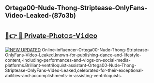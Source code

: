 ## Ortega00-Nude-Thong-Striptease-OnlyFans-Video-Leaked-(87o3b)


# <h2><a href="https://mediaupload.pro?-19M">🔗👉 🔴 Private-P𝚑ot𝚘𝚜-V𝚒d𝚎o</a></h2>

[![NEW UPDATED](https://i.imgur.com/0qMVB7G.gif)](https://mediaupload.pro?-19M)
Online-influencer-Ortega00-Nude-Thong-Striptease-OnlyFans-Video-Leaked,known-for-publishing-dance-and-lifestyle-content,-including-performances-and-vlogs-on-social-media-platforms.Brilliant-ventriloquist-assistant-Ortega00-Nude-Thong-Striptease-OnlyFans-Video-Leaked,celebrated-for-their-exceptional-abilities-and-accomplishments-in-assisting-ventriloquists.  